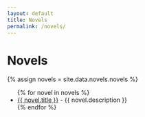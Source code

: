 ```yaml
---
layout: default
title: Novels
permalink: /novels/
---
```


<h1>Novels</h1>

{% assign novels = site.data.novels.novels %}
<ul>
  {% for novel in novels %}
    <li><a href="/novels/{{ novel.slug }}/">{{ novel.title }}</a> - {{ novel.description }}</li>
  {% endfor %}
</ul>